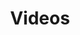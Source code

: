 ---
title: Videos
description: Visual supports
image: videos.jpg

# Badge style
style:
    background: "#9E8277"
    color: "#000"
---
